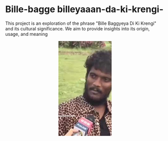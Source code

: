 # Bille-bagge billeyaaan-da-ki-krengi-


This project is an exploration of the phrase "Bille Baggyeya Di Ki Krengi" and its cultural significance. We aim to provide insights into its origin, usage, and meaning

<p align="center">
  <img src="images.jpg">
</p>




